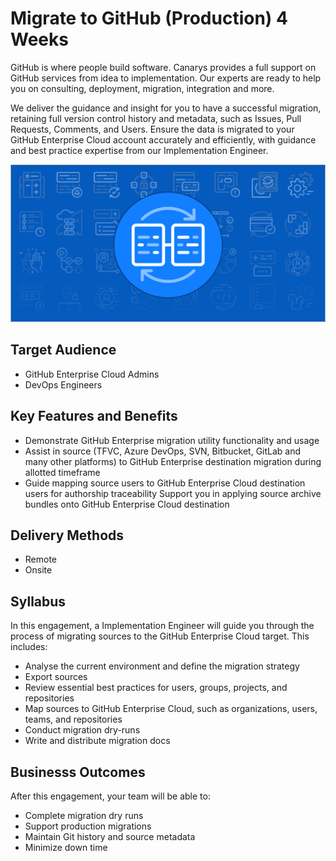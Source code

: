 # Migrate to GitHub (Production) 4 Weeks

GitHub is where people build software. Canarys provides a full support on GitHub services from idea to implementation. Our experts are ready to help you on consulting, deployment, migration, integration and more.

We deliver the guidance and insight for you to have a successful migration, retaining full version control history and metadata, such as Issues, Pull Requests, Comments, and Users. Ensure the data is migrated to your GitHub Enterprise Cloud account accurately and efficiently, with guidance and best practice expertise from our Implementation Engineer.

![](media/migrations.png)

## Target Audience

- GitHub Enterprise Cloud Admins
- DevOps Engineers

## Key Features and Benefits

- Demonstrate GitHub Enterprise migration utility functionality and usage
- Assist in source (TFVC, Azure DevOps, SVN, Bitbucket, GitLab and many other platforms) to GitHub Enterprise destination migration during allotted timeframe
- Guide mapping source users to GitHub Enterprise Cloud destination users for authorship traceability
Support you in applying source archive bundles onto GitHub Enterprise Cloud destination

## Delivery Methods

- Remote
- Onsite

## Syllabus

In this engagement, a Implementation Engineer will guide you through the process of migrating sources to the GitHub Enterprise Cloud target. This includes:
- Analyse the current environment and define the migration strategy
- Export sources
- Review essential best practices for users, groups, projects, and repositories
- Map sources to GitHub Enterprise Cloud, such as organizations, users, teams, and repositories
- Conduct migration dry-runs
- Write and distribute migration docs

## Businesss Outcomes

After this engagement, your team will be able to:
- Complete migration dry runs
- Support production migrations
- Maintain Git history and source metadata
- Minimize down time